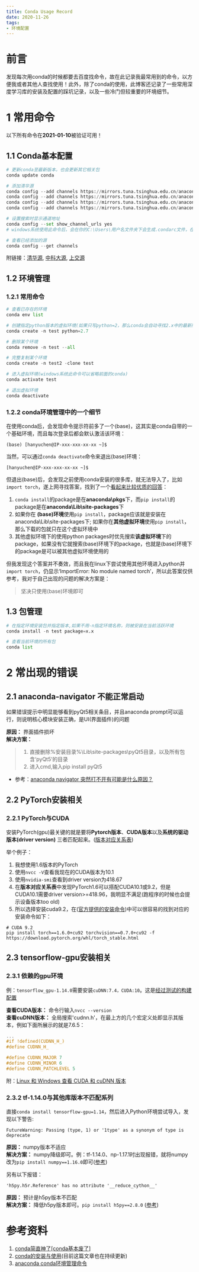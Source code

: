 ```yaml
---
title: Conda Usage Record
date: 2020-11-26
tags:
- 环境配置
---
```

# 前言
发现每次用conda的时候都要去百度找命令，故在此记录我最常用到的命令，以方便我或者其他人查找使用！此外，除了conda的使用，此博客还记录了一些常用深度学习库的安装及配置的踩坑记录，以及一些冷门但较重要的环境细节。

# 1 常用命令
以下所有命令在**2021-01-10**被验证可用！

## 1.1 Conda基本配置
```python
# 更新conda至最新版本，也会更新其它相关包
conda update conda

# 添加清华源
conda config --add channels https://mirrors.tuna.tsinghua.edu.cn/anaconda/pkgs/free/
conda config --add channels https://mirrors.tuna.tsinghua.edu.cn/anaconda/pkgs/main/
conda config --add channels https://mirrors.tuna.tsinghua.edu.cn/anaconda/cloud/conda-forge/
conda config --add channels https://mirrors.tuna.tsinghua.edu.cn/anaconda/cloud/bioconda/

# 设置搜索时显示通道地址
conda config --set show_channel_urls yes
# windows系统使用此命令后，会在你的C:\Users\用户名文件夹下会生成.condarc文件，在此文件里可以直接编辑(添加、删除)各种源

# 查看已经添加的源
conda config --get channels
```

附链接：[清华源](https://mirrors.tuna.tsinghua.edu.cn/), [中科大源](https://mirrors.ustc.edu.cn/), [上交源](https://mirrors.sjtug.sjtu.edu.cn/#/)

## 1.2 环境管理
### 1.2.1 常用命令
```python
# 查看已存在的环境
conda env list

# 创建指定python版本的虚拟环境(如果只写python=2，那么conda会自动寻找2.x中的最新版本)
conda create -n test python=2.7

# 删除某个环境
conda remove -n test --all

# 完整复制某个环境
conda create -n test2 -clone test

# 进入虚拟环境(windows系统此命令可以省略前面的conda)
conda activate test

# 退出虚拟环境
conda deactivate
```

### 1.2.2 conda环境管理中的一个细节
在使用conda后，会发现命令提示符前多了一个(base)，这其实是conda自带的一个基础环境，而且每次登录后都会默认激活该环境：
```
(base) [hanyuchen@IP-xxx-xxx-xx-xx ~]$
``` 
当然，可以通过```conda deactivate```命令来退出(base)环境：
```
[hanyuchen@IP-xxx-xxx-xx-xx ~]$
```
但退出(base)后，会发现之前使用conda安装的很多库，就无法导入了，比如```import torch```，遂上网寻找答案，找到了一个[看起来比较优质的回答](https://segmentfault.com/q/1010000016958462)：

1. ```conda install```的package是在**anaconda\pkgs**下，而```pip install```的package是在**anaconda\Lib\site-packages**下
2. 如果你在 **(base)环境**使用```pip install```，package应该就是安装在anaconda\Lib\site-packages下; 如果你在**其他虚拟环境**使用``pip install``，那么下载的包就只在这个虚拟环境中
3. 其他虚拟环境下的使用python packages时优先搜索**该虚拟环境**下的package，如果没有它就搜索(base)环境下的package，也就是(base)环境下的package是可以被其他虚拟环境使用的

但我发现这个答案并不奏效，而且我在linux下尝试使用其他环境进入python并```import torch```，仍显示‘ImportError: No module named torch’，所以此答案仅供参考，我对于自己出现的问题的解决方案是：

> 坚决只使用(base)环境即可

## 1.3 包管理
```python
# 在指定环境安装包并指定版本,如果不用-n指定环境名称，则被安装在当前活跃环境
conda install -n test package=x.x

# 查看当前环境的所有包
conda list
```

# 2 常出现的错误
## 2.1 anaconda-navigator 不能正常启动
如果错误提示中明显能够看到pyQt5相关条目，并且anaconda prompt可以运行，则说明核心模块安装正确，是UI(界面插件)的问题

**原因：** 界面插件损坏  
**解决方案：**  
>1. 直接删除%安装目录%\Lib\site-packages\pyQt5目录，以及所有包含‘pyQt5’的目录
>2. 进入cmd,输入pip install pyQt5

* 参考：[anaconda navigator 突然打不开有可能是什么原因？](https://www.zhihu.com/question/52136894)

## 2.2 PyTorch安装相关
### 2.2.1 PyTorch与CUDA
安装PyTorch(gpu)最关键的就是要将**Pytorch版本**、**CUDA版本**以及**系统的驱动版本(driver version)** 三者匹配起来。([版本对应关系表](https://blog.csdn.net/weixin_42069606/article/details/105198845))

举个例子：
1. 我想使用1.6版本的PyTorch
2. 使用```nvcc -V```查看我现在的CUDA版本为10.1
3. 使用```nvidia-smi```查看到driver version为418.67
4. 在**版本对应关系表**中发现PyTorch1.6可以搭配CUDA10.1或9.2，但是CUDA10.1需要driver version>=418.96，我明显不满足(跑程序的时候也会提示设备版本too old)
5. 所以选择安装cuda9.2，在([官方提供的安装命令](https://pytorch.org/get-started/previous-versions/))中可以很容易的找到对应的安装命令如下：  
```
# CUDA 9.2
pip install torch==1.6.0+cu92 torchvision==0.7.0+cu92 -f https://download.pytorch.org/whl/torch_stable.html
```

## 2.3 tensorflow-gpu安装相关
### 2.3.1 依赖的gpu环境
例：```tensorflow_gpu-1.14.0```需要安装```cuDNN:7.4，CUDA:10```。这是[经过测试的构建配置](https://tensorflow.google.cn/install/source_windows)

**查看CUDA版本：** 命令行输入```nvcc --version```  
**查看cuDNN版本：** 全局搜索'cudnn.h'，在最上方的几个宏定义处即显示其版本，例如下面所展示的就是7.6.5：  
```c
...
#if !defined(CUDNN_H_)
#define CUDNN_H_

#define CUDNN_MAJOR 7
#define CUDNN_MINOR 6
#define CUDNN_PATCHLEVEL 5
```
附：[Linux 和 Windows 查看 CUDA 和 cuDNN 版本](https://www.cnblogs.com/wuliytTaotao/p/11453265.html)

### 2.3.2 tf-1.14.0与其他库版本不匹配系列
直接```conda install tensorflow-gpu=1.14```，然后进入Python环境尝试导入，发现以下警告:
```
FutureWarning: Passing (type, 1) or '1type' as a synonym of type is deprecate
```

**原因：** numpy版本不适应  
**解决方案：** numpy降级即可。例：tf-1.14.0、np-1.17.1时出现报错，就将numpy改为```pip install numpy==1.16.0```即可([参考](https://blog.csdn.net/BigDream123/article/details/99467316))

另有以下报错：
```
'h5py.h5r.Reference' has no attribute '__reduce_cython__' 
```

**原因：** 预计是h5py版本不匹配  
**解决方案：** 降低h5py版本即可。```pip install h5py==2.8.0``` ([参考](https://github.com/h5py/h5py/issues/1151))

# 参考资料
1. [conda简直神了[conda基本废了]](https://www.jianshu.com/p/47a536e6ee20)
2. [conda的安装与使用](https://www.jianshu.com/p/edaa744ea47d)(目前这篇文章也在持续更新)
3. [anaconda conda环境管理命令](https://blog.csdn.net/yimingsilence/article/details/79388205)